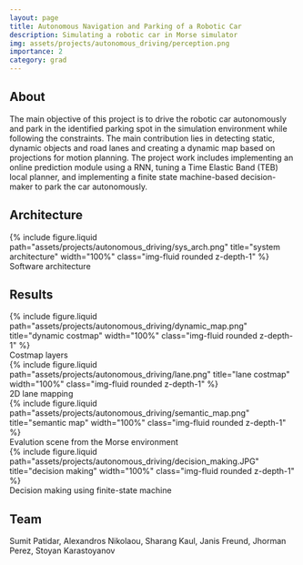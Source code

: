 ```yaml
---
layout: page
title: Autonomous Navigation and Parking of a Robotic Car
description: Simulating a robotic car in Morse simulator
img: assets/projects/autonomous_driving/perception.png
importance: 2
category: grad
---
```


## About

The main objective of this project is to drive the robotic car autonomously and
park in the identified parking spot in the simulation environment while
following the constraints. The main contribution lies in detecting
static, dynamic objects and road lanes and creating a dynamic map based on
projections for motion planning. The project work includes implementing
an online prediction module using a RNN, tuning a Time Elastic Band (TEB) local
planner, and implementing a finite state machine-based decision-maker to park
the car autonomously.

## Architecture

<div class="row justify-content-md-center">
    <div class="col-sm-12">
        {% include
    figure.liquid path="assets/projects/autonomous_driving/sys_arch.png"
    title="system architecture" width="100%" class="img-fluid rounded
    z-depth-1" %}
        <div class="caption"> Software architecture </div>
    </div>
</div>

## Results

<div class="row justify-content-md-center">
    <div class="col-sm-6">
        {% include figure.liquid
        path="assets/projects/autonomous_driving/dynamic_map.png"
        title="dynamic costmap" width="100%" class="img-fluid rounded
        z-depth-1" %}
        <div class="caption"> Costmap layers </div>
    </div>
    <div class="col-sm-6"> {% include figure.liquid
        path="assets/projects/autonomous_driving/lane.png" title="lane
        costmap" width="100%" class="img-fluid rounded z-depth-1" %}
        <div class="caption"> 2D lane mapping  </div>
    </div>
</div>

<div class="row justify-content-md-center">
    <div class="col-sm-7">
    {% include figure.liquid
        path="assets/projects/autonomous_driving/semantic_map.png"
        title="semantic map" width="100%" class="img-fluid rounded z-depth-1"
        %}
        <div class="caption"> Evalution scene from the Morse environment </div>
    </div>
    <div class="col-sm-5">
    {% include figure.liquid
        path="assets/projects/autonomous_driving/decision_making.JPG"
        title="decision making" width="100%" class="img-fluid rounded z-depth-1" %}
        <div class="caption"> Decision making using finite-state machine </div>
    </div>
</div>

## Team

Sumit Patidar, Alexandros Nikolaou, Sharang Kaul, Janis Freund, Jhorman Perez,
Stoyan Karastoyanov
